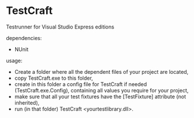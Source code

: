 TestCraft
=========

Testrunner for Visual Studio Express editions


dependencies:
  - NUnit

usage: 
  - Create a folder where all the dependent files of your project are located,
  - copy TestCraft.exe to this folder,
  - create in this folder a config file for TestCraft if needed (TestCraft.exe.Config), containing all values you require for your project,
  - make sure that all your test fixtures have the [TestFixture] attribute (not inherited),
  - run (in that folder) TestCraft <yourtestlibrary.dll>.
